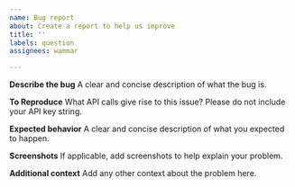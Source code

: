 ```yaml
---
name: Bug report
about: Create a report to help us improve
title: ''
labels: question
assignees: wammar

---
```


**Describe the bug**
A clear and concise description of what the bug is.

**To Reproduce**
What API calls give rise to this issue? Please do not include your API key string.

**Expected behavior**
A clear and concise description of what you expected to happen.

**Screenshots**
If applicable, add screenshots to help explain your problem.

**Additional context**
Add any other context about the problem here.
